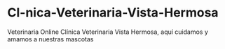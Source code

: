 # Cl-nica-Veterinaria-Vista-Hermosa
Veterinaria Online Clínica Veterinaria Vista Hermosa, aquí cuidamos y amamos a nuestras mascotas
